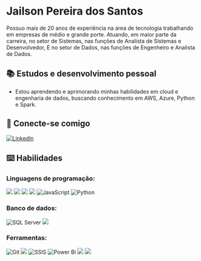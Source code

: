 # Jailson Pereira dos Santos

Possuo mais de 20 anos de experiência na área de tecnologia trabalhando em empresas de médio e grande porte. 
Atuando, em maior parte da carreira, no setor de Sistemas, nas funções de Analista de Sistemas e Desenvolvedor, 
E no setor de Dados, nas funções de Engenheiro e Analista de Dados.

## 📚 Estudos e desenvolvimento pessoal
- Estou aprendendo e aprimorando minhas habilidades em cloud e engenharia de dados, buscando conhecimento em AWS, Azure, Python e Spark.
  
## 🔗 Conecte-se comigo
[![LinkedIn](https://img.shields.io/badge/LinkedIn-0077B5?style=for-the-badge&logo=linkedin&logoColor=white)](https://www.linkedin.com/in/jailsonpereirasantos/) 

## ⌨️ Habilidades

### Linguagens de programação:
![](https://img.shields.io/badge/InterSystems-COS-blue.svg?style=for-the-badge)
![](https://img.shields.io/badge/CSP-blue.svg?style=for-the-badge)
![](https://img.shields.io/badge/ZEN-blue.svg?style=for-the-badge)
![](https://img.shields.io/badge/SQL-red.svg?style=for-the-badge)
![JavaScript](https://img.shields.io/badge/JavaScript-F7DF1E?style=for-the-badge&logo=javascript&logoColor=black)
![Python](https://img.shields.io/badge/python-3670A0?style=for-the-badge&logo=python&logoColor=ffdd54)

### Banco de dados:
![SQL Server](https://img.shields.io/badge/Microsoft%20SQL%20Server-CC2927?logo=microsoftsqlserver&logoColor=fff&style=for-the-badge)
![](https://img.shields.io/badge/InterSystems-Caché-blue.svg?style=for-the-badge)

### Ferramentas:
![Git](https://img.shields.io/badge/GIT-E44C30?style=for-the-badge&logo=git&logoColor=white)
![](https://img.shields.io/badge/InterSystems-Ensemble-blue.svg?style=for-the-badge)
![SSIS](https://img.shields.io/badge/SSIS-CC2927?logo=microsoftsqlserver&logoColor=fff&style=for-the-badge)
![Power Bi](https://img.shields.io/badge/power_bi-F2C811?style=for-the-badge&logo=powerbi&logoColor=black)
![](https://img.shields.io/badge/Qlik%20Sense-green.svg?style=for-the-badge)
![](https://img.shields.io/badge/QlikView-green.svg?style=for-the-badge)



